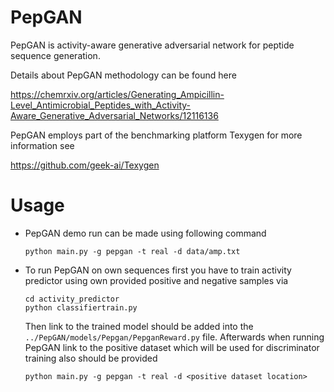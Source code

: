 # PepGAN

PepGAN is activity-aware generative adversarial network for peptide sequence generation.

Details about PepGAN methodology can be found here

https://chemrxiv.org/articles/Generating_Ampicillin-Level_Antimicrobial_Peptides_with_Activity-Aware_Generative_Adversarial_Networks/12116136

PepGAN employs part of the benchmarking platform Texygen for more information see

https://github.com/geek-ai/Texygen

# Usage

* PepGAN demo run can be made using following command
  
  ```
  python main.py -g pepgan -t real -d data/amp.txt
  ```

* To run PepGAN on own sequences first you have to train activity predictor using own provided positive and negative samples via
  
  ```
  cd activity_predictor
  python classifiertrain.py
  ```

  Then link to the trained model should be added into the `../PepGAN/models/Pepgan/PepganReward.py` file. Afterwards when running PepGAN link to the positive dataset which will be used for discriminator training also should be provided

  ```
  python main.py -g pepgan -t real -d <positive dataset location>
  ```
